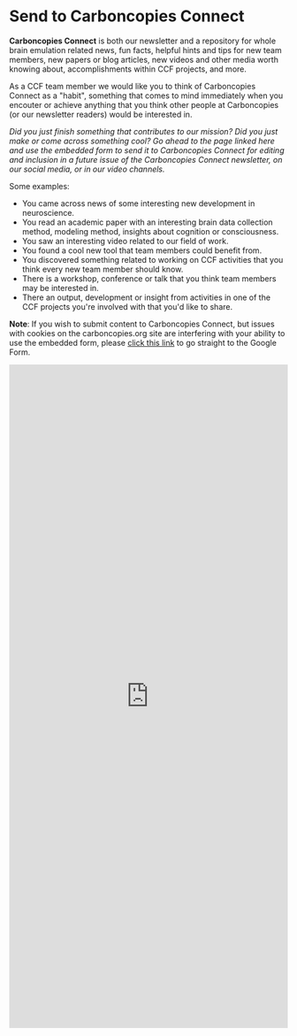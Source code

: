 # Send to Carboncopies Connect

**Carboncopies Connect** is both our newsletter and a repository for whole brain emulation
related news, fun facts, helpful hints and tips for new team members, new papers or
blog articles, new videos and other media worth knowing about, accomplishments within
CCF projects, and more.

As a CCF team member we would like you to think of Carboncopies Connect as a "habit",
something that comes to mind immediately when you encouter or achieve anything that
you think other people at Carboncopies (or our newsletter readers) would be interested
in.

*Did you just finish something that contributes to our mission? Did you just make
or come across something cool? Go ahead to the page linked here and use the embedded
form to send it to Carboncopies Connect for editing and inclusion in a future issue
of the Carboncopies Connect newsletter, on our social media, or in our video
channels.*

Some examples:

- You came across news of some interesting new development in neuroscience.
- You read an academic paper with an interesting brain data collection method,
  modeling method, insights about cognition or consciousness.
- You saw an interesting video related to our field of work.
- You found a cool new tool that team members could benefit from.
- You discovered something related to working on CCF activities that you think
  every new team member should know.
- There is a workshop, conference or talk that you think team members may be
  interested in.
- There an output, development or insight from activities in one of the CCF
  projects you're involved with that you'd like to share.

**Note**: If you wish to submit content to Carboncopies Connect, but issues with cookies on
the carboncopies.org site are interfering with your ability to use the embedded form,
please [click this link](https://docs.google.com/forms/d/e/1FAIpQLSf6Ly10jbek5barJyCht4hOcFbLl-t_hl6sb1OBRxnA3Af3kQ/viewform) to go straight to the Google Form.

<iframe src="https://docs.google.com/forms/d/e/1FAIpQLSf6Ly10jbek5barJyCht4hOcFbLl-t_hl6sb1OBRxnA3Af3kQ/viewform?embedded=true" width="100%" height="1200" frameborder="0" marginheight="0" marginwidth="0" style="overflow: hidden;">Loading…</iframe>
